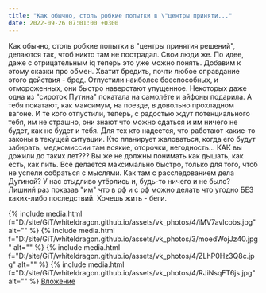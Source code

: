 ```yaml
---
title: "Как обычно, столь робкие попытки в \"центры приняти..."
date: 2022-09-26 07:01:00 +0300
---
```


Как обычно, столь робкие попытки в "центры принятия решений", делаются так, чтоб никто там не пострадал. Свои люди же. По идее, даже с отрицательным iq теперь это уже можно понять.
Добавим к этому сказки про обмен. Хватит бредить, почти любое оправдание этого действия - бред. Отпустили наиболее боеспособных, и отмороженных, они быстро наверстают упущенное. Некоторых даже одна из "сироток Путина" покатала на самолёте и айфоны подарила. А тебя покатают, как максимум, на поезде, в довольно прохладном вагоне. И те кого отпустили, теперь, с радостью ждут потенциального тебя, им не страшно, они знают что можно сдаться и им ничего не будет, как не будет и тебя.
Для тех кто надеется, что работают какие-то законы в текущей ситуации. Кто планирует жаловаться, когда его будут забирать, медкомиссии там всякие, отсрочки, негодность... КАК вы дожили до таких лет??? Вы же не должны понимать как дышать, как есть, как пить. Всё делается максимально быстро, только для того, чтоб не успели собраться с мыслями.
Как там с расследованием дела Дугиной? У нас стыдливо утёрлись и, будь-то ничего и не было? Лишний раз показав "им" что в рф и с рф можно делать что угодно БЕЗ каких-либо последствий.
Хочешь жить - беги.


{% include media.html f="D:/site/GiT/whiteldragon.github.io/assets/vk_photos/4/iMV7avlcobs.jpg" alt="" %}
{% include media.html f="D:/site/GiT/whiteldragon.github.io/assets/vk_photos/3/moedWojJz40.jpg" alt="" %}
{% include media.html f="D:/site/GiT/whiteldragon.github.io/assets/vk_photos/4/ZLhP0Hz3Q8c.jpg" alt="" %}
{% include media.html f="D:/site/GiT/whiteldragon.github.io/assets/vk_photos/4/RJiNsqFT6js.jpg" alt="" %}
[Вложение](https://vk.com/photo41076938_457249156)
